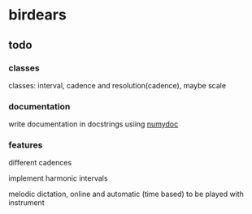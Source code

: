 # birdears

## todo

### classes

classes: interval, cadence and resolution(cadence), maybe scale


### documentation

write documentation in docstrings usiing [numydoc](https://github.com/numpy/numpy/blob/master/doc/HOWTO_DOCUMENT.rst.txt#documenting-classes)

### features

different cadences

implement harmonic intervals

melodic dictation, online and automatic (time based) to be played with
instrument
